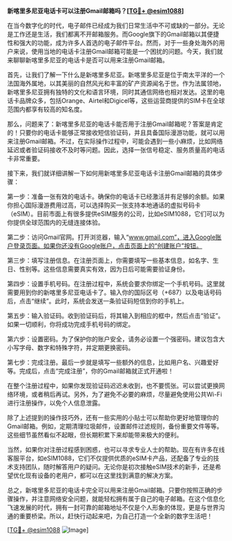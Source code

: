 **新喀里多尼亚电话卡可以注册Gmail邮箱吗？[[TG💪+ @esim1088](https://t.me/s/esim1088)]**

在当今数字化的时代，电子邮件已经成为我们日常生活中不可或缺的一部分。无论是工作还是生活，我们都离不开邮箱服务。而Google旗下的Gmail邮箱以其便捷性和强大的功能，成为许多人首选的电子邮件平台。然而，对于一些身处海外的用户来说，使用当地的电话卡注册Gmail邮箱可能是一个困扰的问题。今天，我们就来聊聊新喀里多尼亚的电话卡是否可以用来注册Gmail邮箱。

首先，让我们了解一下什么是新喀里多尼亚。新喀里多尼亚是位于南太平洋的一个法国海外属地，以其美丽的自然风光和丰富的矿产资源闻名于世。作为法属领地，新喀里多尼亚拥有独特的文化和语言环境，同时其通信网络也相对发达。这里的电话卡品牌众多，包括Orange、Airtel和Digicel等，这些运营商提供的SIM卡在全球范围内都享有较高的知名度。

那么，问题来了：新喀里多尼亚的电话卡能否用于注册Gmail邮箱呢？答案是肯定的！只要你的电话卡能够正常接收短信验证码，并且具备国际漫游功能，就可以用来注册Gmail邮箱。不过，在实际操作过程中，可能会遇到一些小麻烦，比如网络延迟或者验证码接收不及时等问题。因此，选择一张信号稳定、服务质量高的电话卡非常重要。

接下来，我们就详细讲解一下如何用新喀里多尼亚电话卡注册Gmail邮箱的具体步骤：

第一步：准备一张有效的电话卡。确保你的电话卡已经激活并有足够的余额。如果你担心国际漫游费用过高，可以选择购买一张支持本地通话的虚拟号码卡（eSIM）。目前市面上有很多提供eSIM服务的公司，比如eSIM1088，它们可以为你提供全球范围内的无缝连接体验。

第二步：访问Gmail官网。打开浏览器，输入“www.gmail.com”，进入Google账户登录页面。如果你还没有Google账户，点击页面上的“创建账户”按钮。

第三步：填写注册信息。在注册页面上，你需要填写一些基本信息，如名字、生日、性别等。这些信息需要真实有效，因为日后可能需要验证身份。

第四步：设置手机号码。在注册过程中，系统会要求你绑定一个手机号码。这里就需要用到你的新喀里多尼亚电话卡了。输入你的国际区号（+687）以及电话号码后，点击“继续”。此时，系统会发送一条验证码短信到你的手机上。

第五步：输入验证码。收到验证码后，将其输入到相应的框中，然后点击“验证”。如果一切顺利，你将成功完成手机号码的绑定。

第六步：设置密码。为了保护你的账户安全，请务必设置一个强密码。建议包含大小写字母、数字和特殊字符，并定期更换密码。

第七步：完成注册。最后一步就是填写一些额外的信息，比如用户名、兴趣爱好等。完成后，点击“完成注册”，你的Gmail邮箱就正式开通啦！

在整个注册过程中，如果你发现验证码迟迟未收到，也不要慌张。可以尝试更换网络环境，或者稍后再试。另外，为了避免不必要的麻烦，尽量避免使用公共Wi-Fi进行注册操作，以免个人信息泄露。

除了上述提到的操作技巧外，还有一些实用的小贴士可以帮助你更好地管理你的Gmail邮箱。例如，定期清理垃圾邮件，设置邮件过滤规则，备份重要文件等等。这些细节虽然看似不起眼，但长期积累下来却能带来极大的便利。

当然，如果你对注册过程感到困惑，也可以寻求专业人士的帮助。现在有许多在线客服平台，如eSIM1088，它们不仅提供优质的eSIM卡产品，还配备了专业的技术支持团队，随时解答用户的疑问。无论你是初次接触eSIM技术的新手，还是希望优化现有设备的老用户，都可以在这里找到满意的解决方案。

总之，新喀里多尼亚的电话卡完全可以用来注册Gmail邮箱。只要你按照正确的步骤操作，并注意网络安全问题，就能轻松拥有属于自己的电子邮箱。在这个信息化飞速发展的时代，拥有一封可靠的邮箱地址不仅是个人形象的体现，更是与世界沟通的重要桥梁。所以，赶快行动起来吧，为自己打造一个全新的数字生活吧！

[[TG💪+ @esim1088](https://t.me/s/esim1088) ![Image](https://i.postimg.cc/4NQfJmqS/Snipaste-2025-05-13-00-14-12.png)]